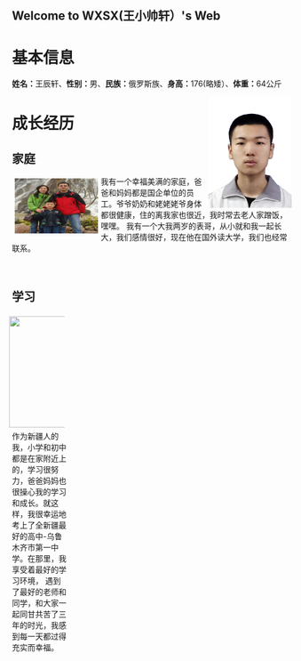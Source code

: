 ## Welcome to WXSX(王小帅轩）'s Web

<h1><b>基本信息</b></h1>
<p><b>姓名：</b>王辰轩、<b>性别：</b>男、<b>民族：</b>俄罗斯族、<b>身高：</b>176(略矮）、<b>体重：</b>64公斤</p>
<img src="2010306147.jpg" width="150" height="200" align="right"> 
<h1><b>成长经历</b></h1> 
<h2><b>家庭</b></h2>
<p style="width:500px;">
<img src="王立刚和老婆孩子B.jpg" width="150" height="100" align="left" hspace="5" vspace="5"> 
我有一个幸福美满的家庭，爸爸和妈妈都是国企单位的员工。爷爷奶奶和姥姥姥爷身体都很健康，住的离我家也很近，我时常去老人家蹭饭，嘿嘿。
我有一个大我两岁的表哥，从小就和我一起长大，我们感情很好，现在他在国外读大学，我们也经常联系。</p><br>
<h2><b>学习</b></h2>
<p style="width:100px;">
<img src="" width="300" height="200" align="right" hspace="5" vspace="5"> 
作为新疆人的我，小学和初中都是在家附近上的，学习很努力，爸爸妈妈也很操心我的学习和成长。就这样，我很幸运地考上了全新疆最好的高中-乌鲁木齐市第一中学。在那里，我享受着最好的学习环境，
  遇到了最好的老师和同学，和大家一起同甘共苦了三年的时光，我感到每一天都过得充实而幸福。</p>
 
